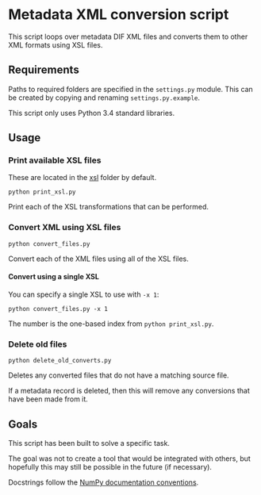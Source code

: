 # Metadata XML conversion script

This script loops over metadata DIF XML files and converts them to other
XML formats using XSL files.


## Requirements

Paths to required folders are specified in the `settings.py` module.
This can be created by copying and renaming `settings.py.example`.

This script only uses Python 3.4 standard libraries.


## Usage

### Print available XSL files

These are located in the [xsl](./xsl/) folder by default.

	python print_xsl.py

Print each of the XSL transformations that can be performed.


### Convert XML using XSL files

	python convert_files.py

Convert each of the XML files using all of the XSL files.


#### Convert using a single XSL

You can specify a single XSL to use with `-x 1`:

	python convert_files.py -x 1

The number is the one-based index from `python print_xsl.py`.


### Delete old files

	python delete_old_converts.py

Deletes any converted files that do not have a matching source file.

If a metadata record is deleted, then this will remove any conversions
that have been made from it.


## Goals

This script has been built to solve a specific task.

The goal was not to create a tool that would be integrated with others,
but hopefully this may still be possible in the future (if necessary).

Docstrings follow the [NumPy documentation conventions][1].

[1]: https://github.com/numpy/numpy/blob/master/doc/HOWTO_DOCUMENT.rst.txt
